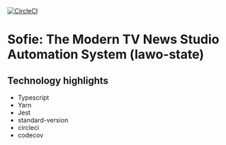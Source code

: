 [![CircleCI](https://circleci.com/bb/superflytv/node-boilerplate.svg?style=svg&circle-token=cab68274787655e03cdd7be318fe32670b026a97)](https://circleci.com/bb/superflytv/node-boilerplate)

# Sofie: The Modern TV News Studio Automation System (lawo-state)



## Technology highlights
- Typescript
- Yarn
- Jest
- standard-version
- circleci
- codecov
